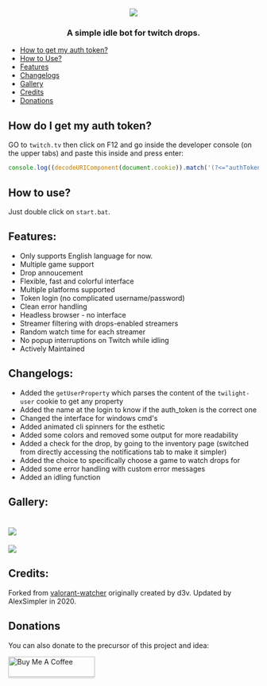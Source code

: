 <h1 align="center"><img src="https://i.imgur.com/ie0oZQP.png"/></h1>

<h3 align="center">A simple idle bot for twitch drops.</h3>

- [How to get my auth token?](#How-do-I-get-my-auth-token)
- [How to Use?](#How-to-use)
- [Features](#Features)
- [Changelogs](#Changelogs)
- [Gallery](#Gallery)
- [Credits](#Credits)
- [Donations](#Donations)

## How do I get my auth token?
GO to `twitch.tv` then click on F12 and go inside the developer console (on the upper tabs) and paste this inside and press enter:
```js
console.log((decodeURIComponent(document.cookie)).match('(?<="authToken":")[a-zA-z0-9]+')[0]);
```

## How to use?
Just double click on `start.bat`.

## Features:
- Only supports English language for now.
- Multiple game support
- Drop annoucement
- Flexible, fast and colorful interface
- Multiple platforms supported
- Token login (no complicated username/password)
- Clean error handling
- Headless browser - no interface
- Streamer filtering with drops-enabled streamers
- Random watch time for each streamer
- No popup interruptions on Twitch while idling
- Actively Maintained

## Changelogs:<br>
- Added the `getUserProperty` which parses the content of the `twilight-user` cookie to get any property<br>
- Added the name at the login to know if the auth_token is the correct one<br>
- Changed the interface for windows cmd's<br>
- Added animated cli spinners for the esthetic<br>
- Added some colors and removed some output for more readability<br>
- Added a check for the drop, by going to the inventory page (switched from directly accessing the notifications tab to make it simpler)<br>
- Added the choice to specifically choose a game to watch drops for<br>
- Added some error handling with custom error messages<br>
- Added an idling function

## Gallery:
![](https://i.imgur.com/qh5JXMz.png)
===================================
![](https://i.imgur.com/hfBxXMR.png)

## Credits:
Forked from [valorant-watcher](https://github.com/D3vl0per/Valorant-watcher) originally created by d3v. 
Updated by AlexSimpler in 2020.

## Donations
You can also donate to the precursor of this project and idea:

<a href="https://www.buymeacoffee.com/D3v" target="_blank"><img src="https://www.buymeacoffee.com/assets/img/custom_images/orange_img.png" alt="Buy Me A Coffee" style="height: 41px !important;width: 174px !important;box-shadow: 0px 3px 2px 0px rgba(190, 190, 190, 0.5) !important;-webkit-box-shadow: 0px 3px 2px 0px rgba(190, 190, 190, 0.5) !important;" ></a>

